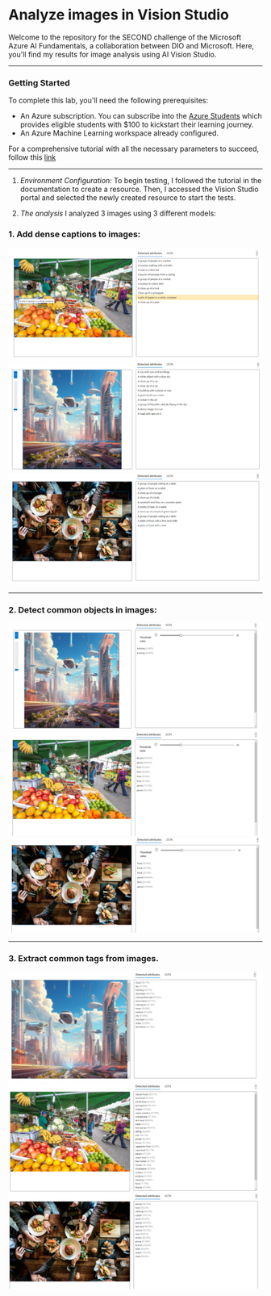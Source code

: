 # Analyze images in Vision Studio
Welcome to the repository for the SECOND challenge of the Microsoft Azure AI Fundamentals, a collaboration between DIO and Microsoft. Here, you'll find my results for image analysis using AI Vision Studio.
____

### Getting Started
To complete this lab, you'll need the following prerequisites:

- An Azure subscription. You can subscribe into the [Azure Students](https://azure.microsoft.com/pt-br/free/students) which provides eligible students with $100 to kickstart their learning journey. 
- An Azure Machine Learning workspace already configured.

For a comprehensive tutorial with all the necessary parameters to succeed, follow this [link](https://microsoftlearning.github.io/mslearn-ai-fundamentals/Instructions/Labs/03-image-analysis.html)
____

1. *Environment Configuration:* To begin testing, I followed the tutorial in the documentation to create a resource. Then, I accessed the Vision Studio portal and selected the newly created resource to start the tests.


2. *The analysis* I analyzed 3 images using 3 different models:

### 1. Add dense captions to images:
![](./result/1feira.png) ![](./result/1Cidade.png) ![](./result/1Restaurante.png)

____

### 2. Detect common objects in images:
![](./result/2cidade.png) ![](./result/2feira.png) ![](./result/2restaurante.png)

____

### 3. Extract common tags from images.
![](./result/3cidade.png) ![](./result/3feira.png) ![](./result/3restaurante.png)
